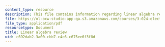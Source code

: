 ```yaml
---
content_type: resource
description: This file contains information regarding linear algebra review.
file: https://ol-ocw-studio-app-qa.s3.amazonaws.com/courses/3-024-electronic-optical-and-magnetic-properties-of-materials-spring-2013/c692dab23a00cbb7c4c6c675ee6f3f8d_MIT3_024S13_study1.pdf
file_type: application/pdf
resourcetype: Document
title: Linear algebra review
uid: c692dab2-3a00-cbb7-c4c6-c675ee6f3f8d
---
```

